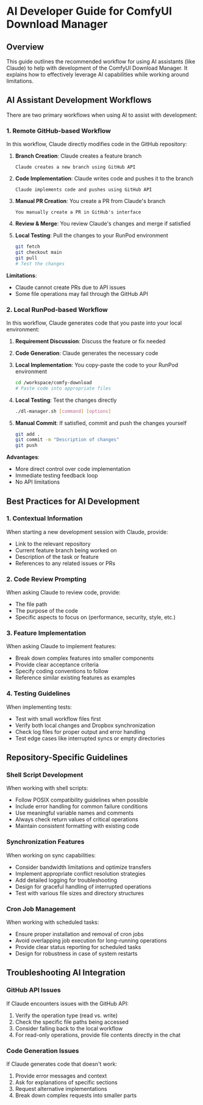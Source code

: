 # AI Developer Guide for ComfyUI Download Manager

## Overview

This guide outlines the recommended workflow for using AI assistants (like Claude) to help with development of the ComfyUI Download Manager. It explains how to effectively leverage AI capabilities while working around limitations.

## AI Assistant Development Workflows

There are two primary workflows when using AI to assist with development:

### 1. Remote GitHub-based Workflow

In this workflow, Claude directly modifies code in the GitHub repository:

1. **Branch Creation**: Claude creates a feature branch
   ```
   Claude creates a new branch using GitHub API
   ```

2. **Code Implementation**: Claude writes code and pushes it to the branch
   ```
   Claude implements code and pushes using GitHub API
   ```

3. **Manual PR Creation**: You create a PR from Claude's branch
   ```
   You manually create a PR in GitHub's interface
   ```

4. **Review & Merge**: You review Claude's changes and merge if satisfied

5. **Local Testing**: Pull the changes to your RunPod environment
   ```bash
   git fetch
   git checkout main
   git pull
   # Test the changes
   ```

**Limitations**:
- Claude cannot create PRs due to API issues
- Some file operations may fail through the GitHub API

### 2. Local RunPod-based Workflow

In this workflow, Claude generates code that you paste into your local environment:

1. **Requirement Discussion**: Discuss the feature or fix needed

2. **Code Generation**: Claude generates the necessary code

3. **Local Implementation**: You copy-paste the code to your RunPod environment
   ```bash
   cd /workspace/comfy-download
   # Paste code into appropriate files
   ```

4. **Local Testing**: Test the changes directly
   ```bash
   ./dl-manager.sh [command] [options]
   ```

5. **Manual Commit**: If satisfied, commit and push the changes yourself
   ```bash
   git add .
   git commit -m "Description of changes"
   git push
   ```

**Advantages**:
- More direct control over code implementation
- Immediate testing feedback loop
- No API limitations

## Best Practices for AI Development

### 1. Contextual Information

When starting a new development session with Claude, provide:

- Link to the relevant repository
- Current feature branch being worked on
- Description of the task or feature
- References to any related issues or PRs

### 2. Code Review Prompting

When asking Claude to review code, provide:

- The file path
- The purpose of the code
- Specific aspects to focus on (performance, security, style, etc.)

### 3. Feature Implementation

When asking Claude to implement features:

- Break down complex features into smaller components
- Provide clear acceptance criteria
- Specify coding conventions to follow
- Reference similar existing features as examples

### 4. Testing Guidelines

When implementing tests:

- Test with small workflow files first
- Verify both local changes and Dropbox synchronization
- Check log files for proper output and error handling
- Test edge cases like interrupted syncs or empty directories

## Repository-Specific Guidelines

### Shell Script Development

When working with shell scripts:

- Follow POSIX compatibility guidelines when possible
- Include error handling for common failure conditions
- Use meaningful variable names and comments
- Always check return values of critical operations
- Maintain consistent formatting with existing code

### Synchronization Features

When working on sync capabilities:

- Consider bandwidth limitations and optimize transfers
- Implement appropriate conflict resolution strategies
- Add detailed logging for troubleshooting
- Design for graceful handling of interrupted operations
- Test with various file sizes and directory structures

### Cron Job Management

When working with scheduled tasks:

- Ensure proper installation and removal of cron jobs
- Avoid overlapping job execution for long-running operations
- Provide clear status reporting for scheduled tasks
- Design for robustness in case of system restarts

## Troubleshooting AI Integration

### GitHub API Issues

If Claude encounters issues with the GitHub API:

1. Verify the operation type (read vs. write)
2. Check the specific file paths being accessed
3. Consider falling back to the local workflow
4. For read-only operations, provide file contents directly in the chat

### Code Generation Issues

If Claude generates code that doesn't work:

1. Provide error messages and context
2. Ask for explanations of specific sections
3. Request alternative implementations
4. Break down complex requests into smaller parts